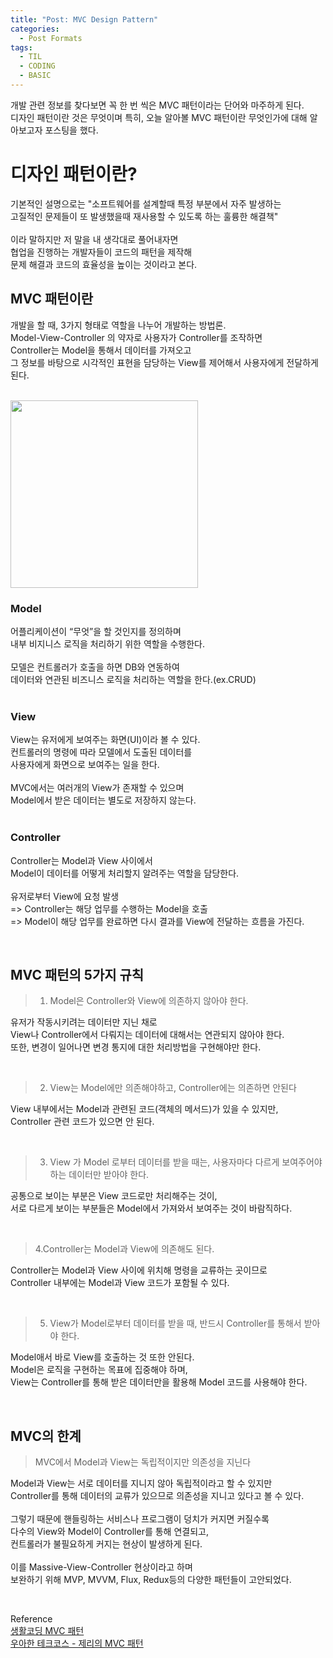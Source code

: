 ```yaml
---
title: "Post: MVC Design Pattern"
categories:
  - Post Formats
tags:
  - TIL
  - CODING
  - BASIC
---
```


개발 관련 정보를 찾다보면 꼭 한 번 씩은 MVC 패턴이라는 단어와 마주하게 된다.<br>
디자인 패턴이란 것은 무엇이며 특히, 오늘 알아볼 MVC 패턴이란 무엇인가에 대해 알아보고자 포스팅을 했다.

# 디자인 패턴이란?
기본적인 설명으로는 "소프트웨어를 설계할때 특정 부분에서 자주 발생하는<br>
고질적인 문제들이 또 발생했을때 재사용할 수 있도록 하는 훌륭한 해결책"<br>
<br>
이라 말하지만 저 말을 내 생각대로 풀어내자면<br>
협업을 진행하는 개발자들이 코드의 패턴을 제작해<br>
문제 해결과 코드의 효율성을 높이는 것이라고 본다.<br>

## MVC 패턴이란
개발을 할 때, 3가지 형태로 역할을 나누어 개발하는 방법론.<br>
Model-View-Controller 의 약자로 사용자가 Controller를 조작하면<br>
Controller는 Model을 통해서 데이터를 가져오고<br>
그 정보를 바탕으로 시각적인 표현을 담당하는 View를 제어해서 사용자에게 전달하게 된다.<br>
<br>


<img src='https://s3.ap-northeast-2.amazonaws.com/opentutorials-user-file/module/327/1262.png' width='300px'/>

<br>

### Model
어플리케이션이 “무엇”을 할 것인지를 정의하며<br>
내부 비지니스 로직을 처리하기 위한 역할을 수행한다.<br>
<br>
모델은 컨트롤러가 호출을 하면 DB와 연동하여<br>
데이터와 연관된 비즈니스 로직을 처리하는 역할을 한다.(ex.CRUD)<br>
<br>

### View

View는 유저에게 보여주는 화면(UI)이라 볼 수 있다.<br>
컨트롤러의 명령에 따라 모델에서 도출된 데이터를<br>
사용자에게 화면으로 보여주는 일을 한다.<br>
<br>
MVC에서는 여러개의 View가 존재할 수 있으며<br>
Model에서 받은 데이터는 별도로 저장하지 않는다.<br>
<br>

### Controller
Controller는 Model과 View 사이에서<br>
Model이 데이터를 어떻게 처리할지 알려주는 역할을 담당한다.<br>
<br>
유저로부터 View에 요청 발생<br>
=> Controller는 해당 업무를 수행하는 Model을 호출<br>
=> Model이 해당 업무를 완료하면 다시 결과를 View에 전달하는 흐름을 가진다.<br>

<br>

## MVC 패턴의 5가지 규칙

> 1. Model은 Controller와 View에 의존하지 않아야 한다.

유저가 작동시키려는 데이터만 지닌 채로<br>
View나 Controller에서 다뤄지는 데이터에 대해서는 연관되지 않아야 한다.<br>
또한, 변경이 일어나면 변경 통지에 대한 처리방법을 구현해야만 한다.<br>

<br>

> 2. View는 Model에만 의존해야하고, Controller에는 의존하면 안된다

View 내부에서는 Model과 관련된 코드(객체의 메서드)가 있을 수 있지만,<br>
Controller 관련 코드가 있으면 안 된다.<br>

<br>

> 3. View 가 Model 로부터 데이터를 받을 때는, 사용자마다 다르게 보여주어야하는 데이터만 받아야 한다.

공통으로 보이는 부분은 View 코드로만 처리해주는 것이,<br>
서로 다르게 보이는 부분들은 Model에서 가져와서 보여주는 것이 바람직하다.<br>

<br>

> 4.Controller는 Model과 View에 의존해도 된다.

Controller는 Model과 View 사이에 위치해 명령을 교류하는 곳이므로<br>
Controller 내부에는 Model과 View 코드가 포함될 수 있다.<br>

<br>

> 5. View가 Model로부터 데이터를 받을 때, 반드시 Controller를 통해서 받아야 한다.

Model애서 바로 View를 호출하는 것 또한 안된다.<br>
Model은 로직을 구현하는 목표에 집중해야 하며,<br>
View는 Controller를 통해 받은 데이터만을 활용해 Model 코드를 사용해야 한다.<br>

<br>

## MVC의 한계
> MVC에서 Model과 View는 독립적이지만 의존성을 지닌다

Model과 View는 서로 데이터를 지니지 않아 독립적이라고 할 수 있지만<br>
Controller를 통해 데이터의 교류가 있으므로 의존성을 지니고 있다고 볼 수 있다.<br>
<br>
그렇기 때문에 핸들링하는 서비스나 프로그램이 덩치가 커지면 커질수록<br>
다수의 View와 Model이 Controller를 통해 연결되고,<br>
컨트롤러가 불필요하게 커지는 현상이 발생하게 된다.<br>
<br>
이를  Massive-View-Controller 현상이라고 하며<br>
보완하기 위해 MVP, MVVM, Flux, Redux등의 다양한 패턴들이 고안되었다.<br>


<br>

Reference<br>
[생활코딩 MVC 패턴](https://opentutorials.org/course/697/3828)<br>
[우아한 테크코스 - 제리의 MVC 패턴](https://www.youtube.com/watch?v=ogaXW6KPc8I)<br>
